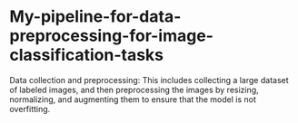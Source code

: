 # My-pipeline-for-data-preprocessing-for-image-classification-tasks
Data collection and preprocessing: This includes collecting a large dataset of labeled images, and then preprocessing the images by resizing, normalizing, and augmenting them to ensure that the model is not overfitting.
